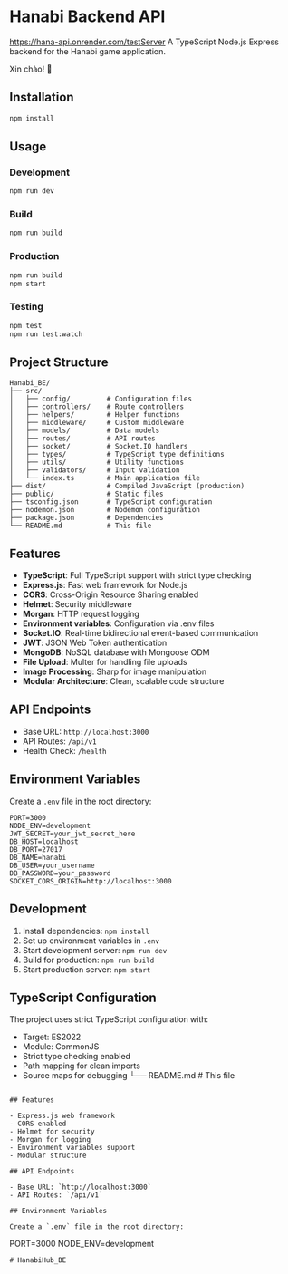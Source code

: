 # Hanabi Backend API
https://hana-api.onrender.com/testServer
A TypeScript Node.js Express backend for the Hanabi game application.

Xin chào! 👋

## Installation

```bash
npm install
```

## Usage

### Development
```bash
npm run dev
```

### Build
```bash
npm run build
```

### Production
```bash
npm run build
npm start
```

### Testing
```bash
npm test
npm run test:watch
```

## Project Structure

```
Hanabi_BE/
├── src/
│   ├── config/         # Configuration files
│   ├── controllers/    # Route controllers
│   ├── helpers/        # Helper functions
│   ├── middleware/     # Custom middleware
│   ├── models/         # Data models
│   ├── routes/         # API routes
│   ├── socket/         # Socket.IO handlers
│   ├── types/          # TypeScript type definitions
│   ├── utils/          # Utility functions
│   ├── validators/     # Input validation
│   └── index.ts        # Main application file
├── dist/               # Compiled JavaScript (production)
├── public/             # Static files
├── tsconfig.json       # TypeScript configuration
├── nodemon.json        # Nodemon configuration
├── package.json        # Dependencies
└── README.md           # This file
```

## Features

- **TypeScript**: Full TypeScript support with strict type checking
- **Express.js**: Fast web framework for Node.js
- **CORS**: Cross-Origin Resource Sharing enabled
- **Helmet**: Security middleware
- **Morgan**: HTTP request logging
- **Environment variables**: Configuration via .env files
- **Socket.IO**: Real-time bidirectional event-based communication
- **JWT**: JSON Web Token authentication
- **MongoDB**: NoSQL database with Mongoose ODM
- **File Upload**: Multer for handling file uploads
- **Image Processing**: Sharp for image manipulation
- **Modular Architecture**: Clean, scalable code structure

## API Endpoints

- Base URL: `http://localhost:3000`
- API Routes: `/api/v1`
- Health Check: `/health`

## Environment Variables

Create a `.env` file in the root directory:

```
PORT=3000
NODE_ENV=development
JWT_SECRET=your_jwt_secret_here
DB_HOST=localhost
DB_PORT=27017
DB_NAME=hanabi
DB_USER=your_username
DB_PASSWORD=your_password
SOCKET_CORS_ORIGIN=http://localhost:3000
```

## Development

1. Install dependencies: `npm install`
2. Set up environment variables in `.env`
3. Start development server: `npm run dev`
4. Build for production: `npm run build`
5. Start production server: `npm start`

## TypeScript Configuration

The project uses strict TypeScript configuration with:
- Target: ES2022
- Module: CommonJS
- Strict type checking enabled
- Path mapping for clean imports
- Source maps for debugging
└── README.md       # This file
```

## Features

- Express.js web framework
- CORS enabled
- Helmet for security
- Morgan for logging
- Environment variables support
- Modular structure

## API Endpoints

- Base URL: `http://localhost:3000`
- API Routes: `/api/v1`

## Environment Variables

Create a `.env` file in the root directory:

```
PORT=3000
NODE_ENV=development
```
# HanabiHub_BE

